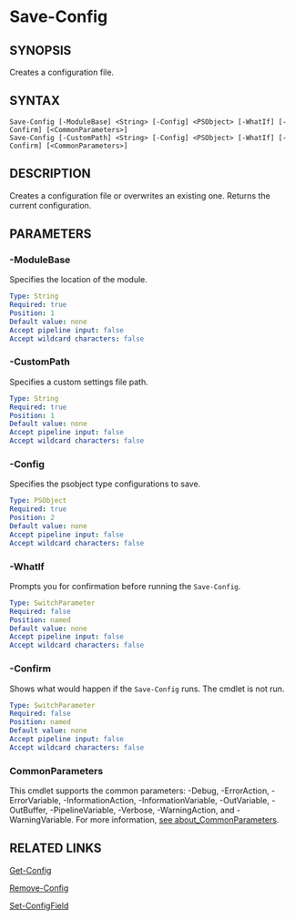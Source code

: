# Save-Config

## SYNOPSIS
Creates a configuration file.

## SYNTAX
```
Save-Config [-ModuleBase] <String> [-Config] <PSObject> [-WhatIf] [-Confirm] [<CommonParameters>]
Save-Config [-CustomPath] <String> [-Config] <PSObject> [-WhatIf] [-Confirm] [<CommonParameters>]
```

## DESCRIPTION
Creates a configuration file or overwrites an existing one. Returns the current configuration.
## PARAMETERS

### -ModuleBase
Specifies the location of the module.
```yaml
Type: String
Required: true
Position: 1
Default value: none
Accept pipeline input: false
Accept wildcard characters: false
```

### -CustomPath
Specifies a custom settings file path.
```yaml
Type: String
Required: true
Position: 1
Default value: none
Accept pipeline input: false
Accept wildcard characters: false
```

### -Config
Specifies the psobject type configurations to save.
```yaml
Type: PSObject
Required: true
Position: 2
Default value: none
Accept pipeline input: false
Accept wildcard characters: false
```

### -WhatIf
Prompts you for confirmation before running the `Save-Config`.
```yaml
Type: SwitchParameter
Required: false
Position: named
Default value: none
Accept pipeline input: false
Accept wildcard characters: false
```

### -Confirm
Shows what would happen if the `Save-Config` runs. The cmdlet is not run.
```yaml
Type: SwitchParameter
Required: false
Position: named
Default value: none
Accept pipeline input: false
Accept wildcard characters: false
```
### CommonParameters
This cmdlet supports the common parameters: -Debug, -ErrorAction, -ErrorVariable, -InformationAction, -InformationVariable, -OutVariable, -OutBuffer, -PipelineVariable, -Verbose, -WarningAction, and -WarningVariable. For more information, [see about_CommonParameters](https://docs.microsoft.com/pl-pl/powershell/module/microsoft.powershell.core/about/about_commonparameters).

## RELATED LINKS
[Get-Config](Get-Config.md)

[Remove-Config](Remove-Config.md)

[Set-ConfigField](Set-ConfigField.md)


